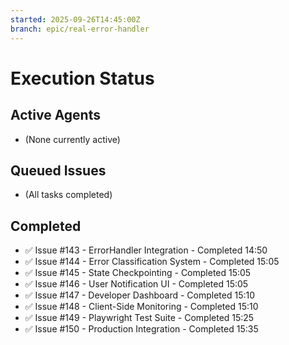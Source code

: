 ```yaml
---
started: 2025-09-26T14:45:00Z
branch: epic/real-error-handler
---
```


# Execution Status

## Active Agents
- (None currently active)

## Queued Issues
- (All tasks completed)

## Completed
- ✅ Issue #143 - ErrorHandler Integration - Completed 14:50
- ✅ Issue #144 - Error Classification System - Completed 15:05
- ✅ Issue #145 - State Checkpointing - Completed 15:05
- ✅ Issue #146 - User Notification UI - Completed 15:05
- ✅ Issue #147 - Developer Dashboard - Completed 15:10
- ✅ Issue #148 - Client-Side Monitoring - Completed 15:10
- ✅ Issue #149 - Playwright Test Suite - Completed 15:25
- ✅ Issue #150 - Production Integration - Completed 15:35